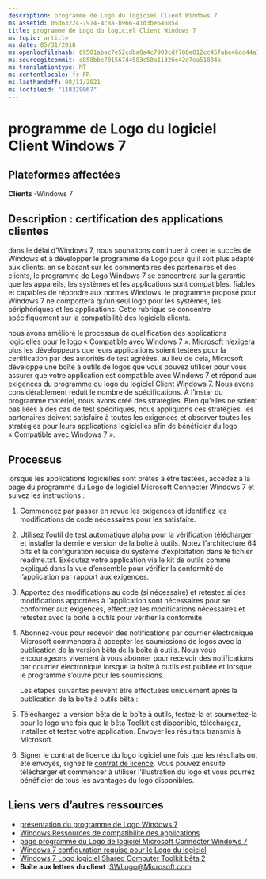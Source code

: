 ```yaml
---
description: programme de Logo du logiciel Client Windows 7
ms.assetid: 05d63224-7974-4c8a-b966-41d3be646854
title: programme de Logo du logiciel Client Windows 7
ms.topic: article
ms.date: 05/31/2018
ms.openlocfilehash: 69501abac7e52cdba8a4c7909cdf780e012cc45fabe46dd44a1f3fce0f58b89d
ms.sourcegitcommit: e858bbe701567d4583c50a11326e42d7ea51804b
ms.translationtype: MT
ms.contentlocale: fr-FR
ms.lasthandoff: 08/11/2021
ms.locfileid: "118329967"
---
```

# <a name="windows-7-client-software-logo-program"></a>programme de Logo du logiciel Client Windows 7

## <a name="affected-platforms"></a>Plateformes affectées

 **Clients** -Windows 7  


## <a name="description-client-application-certification"></a>Description : certification des applications clientes

dans le délai d’Windows 7, nous souhaitons continuer à créer le succès de Windows et à développer le programme de Logo pour qu’il soit plus adapté aux clients. en se basant sur les commentaires des partenaires et des clients, le programme de Logo Windows 7 se concentrera sur la garantie que les appareils, les systèmes et les applications sont compatibles, fiables et capables de répondre aux normes Windows. le programme proposé pour Windows 7 ne comportera qu’un seul logo pour les systèmes, les périphériques et les applications. Cette rubrique se concentre spécifiquement sur la compatibilité des logiciels clients.

nous avons amélioré le processus de qualification des applications logicielles pour le logo « Compatible avec Windows 7 ». Microsoft n’exigera plus les développeurs que leurs applications soient testées pour la certification par des autorités de test agréées. au lieu de cela, Microsoft développe une boîte à outils de logos que vous pouvez utiliser pour vous assurer que votre application est compatible avec Windows 7 et répond aux exigences du programme du logo du logiciel Client Windows 7. Nous avons considérablement réduit le nombre de spécifications. À l’instar du programme matériel, nous avons créé des stratégies. Bien qu’elles ne soient pas liées à des cas de test spécifiques, nous appliquons ces stratégies. les partenaires doivent satisfaire à toutes les exigences et observer toutes les stratégies pour leurs applications logicielles afin de bénéficier du logo « Compatible avec Windows 7 ».

## <a name="process"></a>Processus

lorsque les applications logicielles sont prêtes à être testées, accédez à la page du programme du Logo de logiciel Microsoft Connecter Windows 7 et suivez les instructions :

1.  Commencez par passer en revue les exigences et identifiez les modifications de code nécessaires pour les satisfaire.
2.  Utilisez l’outil de test automatique alpha pour la vérification télécharger et installer la dernière version de la boîte à outils. Notez l’architecture 64 bits et la configuration requise du système d’exploitation dans le fichier readme.txt. Exécutez votre application via le kit de outils comme expliqué dans la vue d’ensemble pour vérifier la conformité de l’application par rapport aux exigences.
3.  Apportez des modifications au code (si nécessaire) et retestez si des modifications apportées à l’application sont nécessaires pour se conformer aux exigences, effectuez les modifications nécessaires et retestez avec la boîte à outils pour vérifier la conformité.
4.  Abonnez-vous pour recevoir des notifications par courrier électronique Microsoft commencera à accepter les soumissions de logos avec la publication de la version bêta de la boîte à outils. Nous vous encourageons vivement à vous abonner pour recevoir des notifications par courrier électronique lorsque la boîte à outils est publiée et lorsque le programme s’ouvre pour les soumissions.

    Les étapes suivantes peuvent être effectuées uniquement après la publication de la boîte à outils bêta :

5.  Téléchargez la version bêta de la boîte à outils, testez-la et soumettez-la pour le logo une fois que la bêta Toolkit est disponible, téléchargez, installez et testez votre application. Envoyer les résultats transmis à Microsoft.
6.  Signer le contrat de licence du logo logiciel une fois que les résultats ont été envoyés, signez le [contrat de licence](/windows-hardware/drivers/dashboard/winqual-submission-tool--winqualexe-). Vous pouvez ensuite télécharger et commencer à utiliser l’illustration du logo et vous pourrez bénéficier de tous les avantages du logo disponibles.

## <a name="links-to-other-resources"></a>Liens vers d’autres ressources

-   [présentation du programme de Logo Windows 7](https://msdn.microsoft.com/windows/dd203105.aspx)
-   [Windows Ressources de compatibilité des applications](/windows/apps/desktop/)
-   [page programme du Logo de logiciel Microsoft Connecter Windows 7](/collaborate/connect-redirect?SiteID=831)
-   [Windows 7 configuration requise pour le Logo du logiciel](/previous-versions/windows/hardware/hck/dn641155(v=vs.85))
-   [Windows 7 Logo logiciel Shared Computer Toolkit bêta 2](https://www.microsoft.com/windowsserver2008/en/us/isv.aspx)
-   **Boîte aux lettres du client :**<SWLogo@Microsoft.com>

 

 
